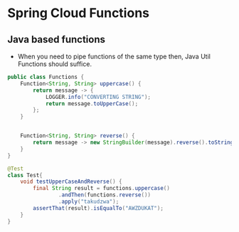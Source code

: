 # Spring Cloud Functions

## Java based functions

* When you need to pipe functions of the same type then, Java Util Functions should suffice.

```java
public class Functions {
    Function<String, String> uppercase() {
        return message -> {
            LOGGER.info("CONVERTING STRING");
            return message.toUpperCase();
        };
    }


    Function<String, String> reverse() {
        return message -> new StringBuilder(message).reverse().toString();
    }
}

@Test
class Test{
    void testUpperCaseAndReverse() {
        final String result = functions.uppercase()
                .andThen(functions.reverse())
                .apply("takudzwa");
        assertThat(result).isEqualTo("AWZDUKAT");
    }
}
```